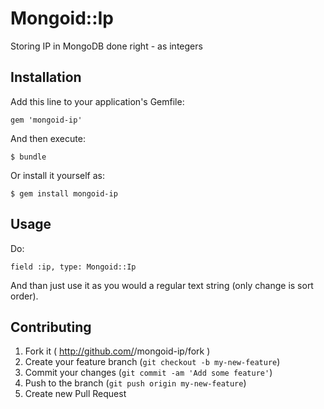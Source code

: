 # Mongoid::Ip

Storing IP in MongoDB done right - as integers

## Installation

Add this line to your application's Gemfile:

    gem 'mongoid-ip'

And then execute:

    $ bundle

Or install it yourself as:

    $ gem install mongoid-ip

## Usage

Do:

    field :ip, type: Mongoid::Ip
    
And than just use it as you would a regular text string (only change is sort order). 

## Contributing

1. Fork it ( http://github.com/<my-github-username>/mongoid-ip/fork )
2. Create your feature branch (`git checkout -b my-new-feature`)
3. Commit your changes (`git commit -am 'Add some feature'`)
4. Push to the branch (`git push origin my-new-feature`)
5. Create new Pull Request
